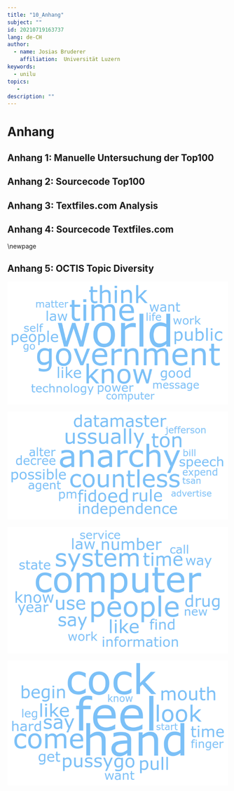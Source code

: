 ```yaml
---
title: "10_Anhang"
subject: ""
id: 20210719163737
lang: de-CH
author:
  - name: Josias Bruderer
    affiliation:  Universität Luzern
keywords:
  - unilu
topics:
   - 
description: ""
---
```




# Anhang

## Anhang 1: Manuelle Untersuchung der Top100

## Anhang 2: Sourcecode Top100

## Anhang 3: Textfiles.com Analysis

## Anhang 4: Sourcecode Textfiles.com

\newpage

## Anhang 5: OCTIS Topic Diversity


![Declaration_T_LDA_Iteration4-Run1-Topic1.png](attachments/Declaration_T_LDA_Iteration4-Run1-Topic1.png)

![Declaration_T_NeuralLDA_Iteration3-Run2-Topic11.png](attachments/Declaration_T_NeuralLDA_Iteration3-Run2-Topic11.png)

![Categories_T_LDA_Iteration3-Run0-Topic0.png](attachments/Categories_T_LDA_Iteration3-Run0-Topic0.png)

![Categories_T_LDA_Iteration3-Runt1-Topic1.png](attachments/Categories_T_LDA_Iteration3-Runt1-Topic1.png)
